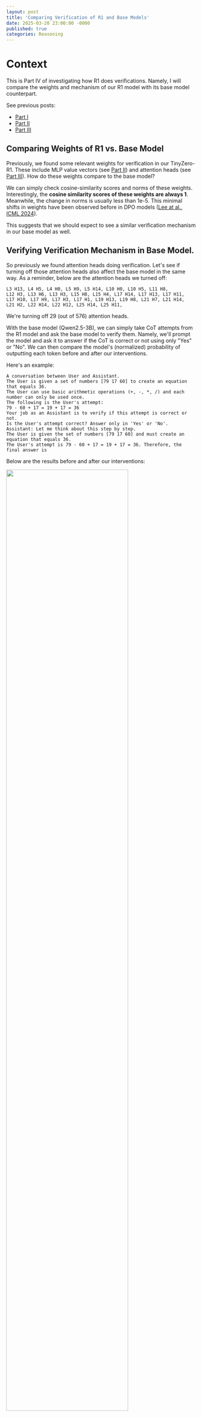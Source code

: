 ```yaml
---
layout: post
title: 'Comparing Verification of R1 and Base Models'
date: 2025-03-20 23:00:00 -0000
published: true
categories: Reasoning
---
```



# Context

This is Part IV of investigating how R1 does verifications.
Namely, I will compare the weights and mechanism of our R1 model with its base model counterpart. 

See previous posts:
* [Part I](https://ajyl.github.io/reasoning/2025/02/16/steering-R1.html)
* [Part II](https://ajyl.github.io/reasoning/2025/02/27/mlp-value-vecs.html)
* [Part III](https://ajyl.github.io/reasoning/2025/03/18/R1-attention.html)

## Comparing Weights of R1 vs. Base Model

Previously, we found some relevant weights for verification in our TinyZero-R1.
These include MLP value vectors (see [Part II](https://ajyl.github.io/reasoning/2025/02/27/mlp-value-vecs.html)) and attention heads (see [Part III](https://ajyl.github.io/reasoning/2025/03/18/R1-attention.html)).
How do these weights compare to the base model?

We can simply check cosine-similarity scores and norms of these weights.
Interestingly, the **cosine similarity scores of these weights are always 1**.
Meanwhile, the change in norms is usually less than 1e-5.
This minimal shifts in weights have been observed before in DPO models ([Lee at al., ICML 2024](https://arxiv.org/abs/2401.01967)).

This suggests that we should expect to see a similar verification mechanism in our base model as well.

## Verifying Verification Mechanism in Base Model.

So previously we found attention heads doing verification.
Let's see if turning off those attention heads also affect the base model in the same way.
As a reminder, below are the attention heads we turned off:
```
L3 H13, L4 H5, L4 H0, L5 H9, L5 H14, L10 H0, L10 H5, L11 H8,
L12 H3, L13 H6, L13 H3, L15 H8, L15 H4, L17 H14, L17 H13, L17 H11,
L17 H10, L17 H9, L17 H3, L17 H1, L19 H13, L19 H8, L21 H7, L21 H14,
L21 H2, L22 H14, L22 H12, L25 H14, L25 H11,
```

We're turning off 29 (out of 576) attention heads.

With the base model (Qwen2.5-3B), we can simply take CoT attempts from the R1 model and ask the base model to verify them.
Namely, we'll prompt the model and ask it to answer if the CoT is correct or not using only "Yes" or "No".
We can then compare the model's (normalized) probability of outputting each token before and after our interventions.

Here's an example:

```
A conversation between User and Assistant.
The User is given a set of numbers [79 17 60] to create an equation that equals 36.
The User can use basic arithmetic operations (+, -, *, /) and each number can only be used once.
The following is the User's attempt:
79 - 60 + 17 = 19 + 17 = 36
Your job as an Assistant is to verify if this attempt is correct or not.
Is the User's attempt correct? Answer only in 'Yes' or 'No'.
Assistant: Let me think about this step by step.
The User is given the set of numbers [79 17 60] and must create an equation that equals 36.
The User's attempt is 79 - 60 + 17 = 19 + 17 = 36. Therefore, the final answer is
```

Below are the results before and after our interventions:

<img src="{{ '/assets/blogs/base_vs_r1/base_model_intervene.png' | relative_url }}" style="width: 80%; height:auto;">

Great, so all of this suggests that the verification mechanism in the base model is the same as in the R1 model.


## Next Steps

Again, the biggest question that arises is, what about problems where the correct answer is not in the context?
So one possible next step is to design another task and train TinyZero R1 on it (hopefully we see the model converge to a nice structure again).


## Collaboration

Please see the [ARBOR page](https://github.com/ARBORproject/arborproject.github.io/discussions/6) for discussions. 
In particular, we have weekly meetings that are open for anyone to join.

My code and experiments can be found [here](https://github.com/ajyl/verify_circuit).

